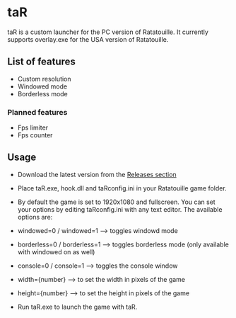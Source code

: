 # taR

taR is a custom launcher for the PC version of Ratatouille.
It currently supports overlay.exe for the USA version of Ratatouille.

## List of features

- Custom resolution
- Windowed mode
- Borderless mode

### Planned features

- Fps limiter
- Fps counter

## Usage

- Download the latest version from the [Releases section](https://github.com/CMebaS/taR/releases)

- Place taR.exe, hook.dll and taRconfig.ini in your Ratatouille game folder.

- By default the game is set to 1920x1080 and fullscreen. You can set your options by editing taRconfig.ini with any text editor. The available options are:

- windowed=0 / windowed=1 --> toggles windowd mode

- borderless=0 / borderless=1 --> toggles borderless mode (only available with windowed on as well)

- console=0 / console=1 --> toggles the console window

- width={number} --> to set the width in pixels of the game

- height={number} --> to set the height in pixels of the game

- Run taR.exe to launch the game with taR.